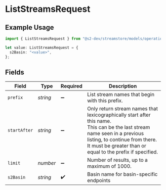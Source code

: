 # ListStreamsRequest

## Example Usage

```typescript
import { ListStreamsRequest } from "@s2-dev/streamstore/models/operations";

let value: ListStreamsRequest = {
  s2Basin: "<value>",
};
```

## Fields

| Field                                                                                                                                                                                                                    | Type                                                                                                                                                                                                                     | Required                                                                                                                                                                                                                 | Description                                                                                                                                                                                                              |
| ------------------------------------------------------------------------------------------------------------------------------------------------------------------------------------------------------------------------ | ------------------------------------------------------------------------------------------------------------------------------------------------------------------------------------------------------------------------ | ------------------------------------------------------------------------------------------------------------------------------------------------------------------------------------------------------------------------ | ------------------------------------------------------------------------------------------------------------------------------------------------------------------------------------------------------------------------ |
| `prefix`                                                                                                                                                                                                                 | *string*                                                                                                                                                                                                                 | :heavy_minus_sign:                                                                                                                                                                                                       | List stream names that begin with this prefix.                                                                                                                                                                           |
| `startAfter`                                                                                                                                                                                                             | *string*                                                                                                                                                                                                                 | :heavy_minus_sign:                                                                                                                                                                                                       | Only return stream names that lexicographically start after this name.<br/>This can be the last stream name seen in a previous listing, to continue from there.<br/>It must be greater than or equal to the prefix if specified. |
| `limit`                                                                                                                                                                                                                  | *number*                                                                                                                                                                                                                 | :heavy_minus_sign:                                                                                                                                                                                                       | Number of results, up to a maximum of 1000.                                                                                                                                                                              |
| `s2Basin`                                                                                                                                                                                                                | *string*                                                                                                                                                                                                                 | :heavy_check_mark:                                                                                                                                                                                                       | Basin name for basin-specific endpoints                                                                                                                                                                                  |